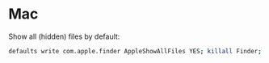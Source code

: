 
# Mac

Show all (hidden) files by default:
```sh
defaults write com.apple.finder AppleShowAllFiles YES; killall Finder;
```